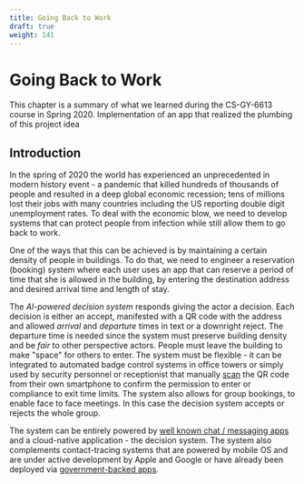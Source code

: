 ```yaml
---
title: Going Back to Work 
draft: true
weight: 141
---
```


# Going Back to Work 

This chapter is a summary of what we learned during the CS-GY-6613 course in Spring 2020. Implementation of an app that realized the plumbing of this project idea   

## Introduction

In the spring of 2020 the world has experienced an unprecedented in modern history event - a pandemic that killed hundreds of thousands of people and resulted in a deep global economic recession; tens of millions lost their jobs with many countries including the US reporting double digit unemployment rates. To deal with the economic blow, we need to develop systems that can protect people from infection while still allow them to go back to work. 

One of the ways that this can be achieved is by maintaining a certain density of people in buildings. To do that, we need to engineer a reservation (booking) system where each user uses an app that can reserve a period of time that she is allowed in the building, by entering the destination address and desired arrival time and length of stay. 

The _AI-powered decision system_ responds giving the actor a decision. Each decision is either an accept, manifested with a QR code with the address and allowed _arrival_ and _departure_ times in text or a downright reject. The departure time is needed since the system must preserve building density and be _fair_ to other perspective actors. People must leave the building to make "space" for others to enter. The system must be flexible - it can be integrated to automated badge control systems in office towers or simply used by security personnel or receptionist that manually [scan](https://support.apple.com/en-us/HT208843) the QR code from their own smartphone to confirm the permission to enter or compliance to exit time limits. The system also allows for group bookings, to enable face to face meetings. In this case the decision system accepts or rejects the whole group.

The system can be entirely powered by [well known chat / messaging apps](https://www.apple.com/ios/business-chat/) and a cloud-native application - the decision system. The system also complements contact-tracing systems that are powered by mobile OS and are under active development by Apple and Google or have already been deployed via [government-backed apps](https://www.technologyreview.com/2020/05/11/1001541/iceland-rakning-c19-covid-contact-tracing/).




